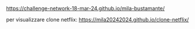 https://challenge-network-18-mar-24.github.io/mila-bustamante/

per visualizzare clone netflix:
https://mila20242024.github.io/clone-netflix/

